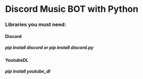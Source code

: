 # Discord Music BOT with Python

### Libraries you must need:

#### Discord
##### pip install discord or pip install discord.py

#### YoutubeDL
##### pip install youtube_dl 
